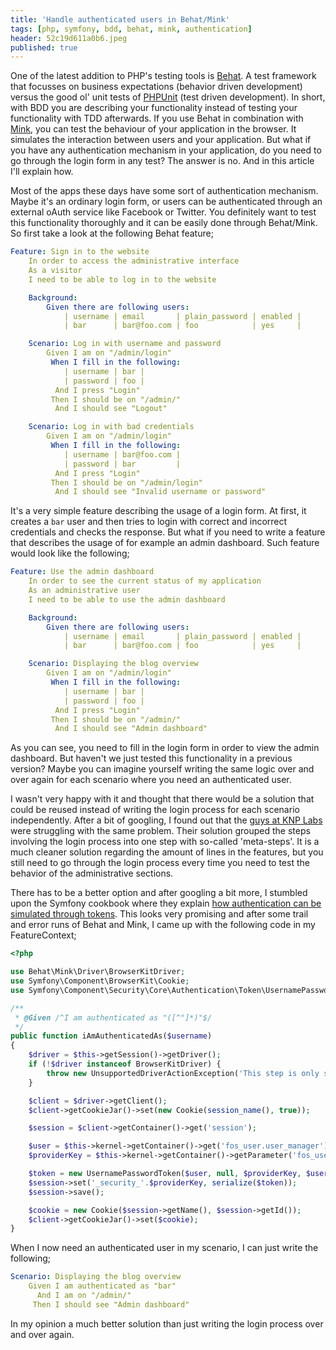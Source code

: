 ```yaml
---
title: 'Handle authenticated users in Behat/Mink'
tags: [php, symfony, bdd, behat, mink, authentication]
header: 52c19d611a0b6.jpeg
published: true
---
```


One of the latest addition to PHP's testing tools is [Behat](http://behat.org). A test framework that focusses on business expectations (behavior driven development) versus the good ol' unit tests of [PHPUnit](http://phpunit.de) (test driven development). In short, with BDD you are describing your functionality instead of testing your functionality with TDD afterwards.
If you use Behat in combination with [Mink](http://mink.behat.org), you can test the behaviour of your application in the browser. It simulates the interaction between users and your application. But what if you have any authentication mechanism in your application, do you need to go through the login form in any test? The answer is no. And in this article I'll explain how.
<!-- more -->

Most of the apps these days have some sort of authentication mechanism. Maybe it's an ordinary login form, or users can be authenticated through an external oAuth service like Facebook or Twitter. You definitely want to test this functionality thoroughly and it can be easily done through Behat/Mink. So first take a look at the following Behat feature;

```yaml
Feature: Sign in to the website
    In order to access the administrative interface
    As a visitor
    I need to be able to log in to the website

    Background:
        Given there are following users:
            | username | email       | plain_password | enabled |
            | bar      | bar@foo.com | foo            | yes     |

    Scenario: Log in with username and password
        Given I am on "/admin/login"
         When I fill in the following:
            | username | bar |
            | password | foo |
          And I press "Login"
         Then I should be on "/admin/"
          And I should see "Logout"

    Scenario: Log in with bad credentials
        Given I am on "/admin/login"
         When I fill in the following:
            | username | bar@foo.com |
            | password | bar         |
          And I press "Login"
         Then I should be on "/admin/login"
          And I should see "Invalid username or password"
```

It's a very simple feature describing the usage of a login form. At first, it creates a `bar` user and then tries to login with correct and incorrect credentials and checks the response.
But what if you need to write a feature that describes the usage of for example an admin dashboard. Such feature would look like the following;

```yaml
Feature: Use the admin dashboard
    In order to see the current status of my application
    As an administrative user
    I need to be able to use the admin dashboard

    Background:
        Given there are following users:
            | username | email       | plain_password | enabled |
            | bar      | bar@foo.com | foo            | yes     |

    Scenario: Displaying the blog overview
        Given I am on "/admin/login"
         When I fill in the following:
            | username | bar |
            | password | foo |
          And I press "Login"
         Then I should be on "/admin/"
          And I should see "Admin dashboard"
```

As you can see, you need to fill in the login form in order to view the admin dashboard. But haven't we just tested this functionality in a previous version? Maybe you can imagine yourself writing the same logic over and over again for each scenario where you need an authenticated user.

I wasn't very happy with it and thought that there would be a solution that could be reused instead of writing the login process for each scenario independently. After a bit of googling, I found out that the [guys at KNP Labs](http://knplabs.com/blog/2011/12/15/behat-like-a-boss-meta-steps/) were struggling with the same problem. Their solution grouped the steps involving the login process into one step with so-called 'meta-steps'.
It is a much cleaner solution regarding the amount of lines in the features, but you still need to go through the login process every time you need to test the behavior of the administrative sections.

There has to be a better option and after googling a bit more, I stumbled upon the Symfony cookbook where they explain [how authentication can be simulated through tokens](http://symfony.com/doc/current/cookbook/testing/simulating_authentication.html). This looks very promising and after some trail and error runs of Behat and Mink, I came up with the following code in my FeatureContext;

```php
<?php

use Behat\Mink\Driver\BrowserKitDriver;
use Symfony\Component\BrowserKit\Cookie;
use Symfony\Component\Security\Core\Authentication\Token\UsernamePasswordToken;

/**
 * @Given /^I am authenticated as "([^"]*)"$/
 */
public function iAmAuthenticatedAs($username)
{
    $driver = $this->getSession()->getDriver();
    if (!$driver instanceof BrowserKitDriver) {
        throw new UnsupportedDriverActionException('This step is only supported by the BrowserKitDriver');
    }

    $client = $driver->getClient();
    $client->getCookieJar()->set(new Cookie(session_name(), true));

    $session = $client->getContainer()->get('session');

    $user = $this->kernel->getContainer()->get('fos_user.user_manager')->findUserByUsername($username);
    $providerKey = $this->kernel->getContainer()->getParameter('fos_user.firewall_name');

    $token = new UsernamePasswordToken($user, null, $providerKey, $user->getRoles());
    $session->set('_security_'.$providerKey, serialize($token));
    $session->save();

    $cookie = new Cookie($session->getName(), $session->getId());
    $client->getCookieJar()->set($cookie);
}
```

When I now need an authenticated user in my scenario, I can just write the following;

```yaml
Scenario: Displaying the blog overview
    Given I am authenticated as "bar"
      And I am on "/admin/"
     Then I should see "Admin dashboard"
```

In my opinion a much better solution than just writing the login process over and over again.